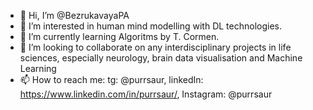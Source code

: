 - 👋 Hi, I’m @BezrukavayaPA
- 👀 I’m interested in human mind modelling with DL technologies.
- 🌱 I’m currently learning Algoritms by T. Cormen.
- 💞️ I’m looking to collaborate on any interdisciplinary projects in life sciences, especially neurology, brain data visualisation and Machine Learning
- 📫 How to reach me: tg: @purrsaur, linkedIn: https://www.linkedin.com/in/purrsaur/, Instagram: @purrsaur

<!---
BezrukavayaPA/BezrukavayaPA is a ✨ special ✨ repository because its `README.md` (this file) appears on your GitHub profile.
You can click the Preview link to take a look at your changes.
--->
